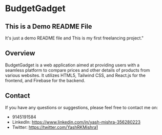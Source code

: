 # BudgetGadget

## This is a Demo README File
It's just a demo README file and This is my first freelancing project."

## Overview
BudgetGadget is a web application aimed at providing users with a seamless platform to compare prices and other details of products from various websites. It utilizes HTML5, Tailwind CSS, and React.js for the frontend, and Firebase for the backend.

## Contact 

If you have any questions or suggestions, please feel free to contact me on:

- 9145191584
- LinkedIn: https://www.linkedin.com/in/yash-mishra-356280223
- Twitter: https://twitter.com/YashRKMishra1
